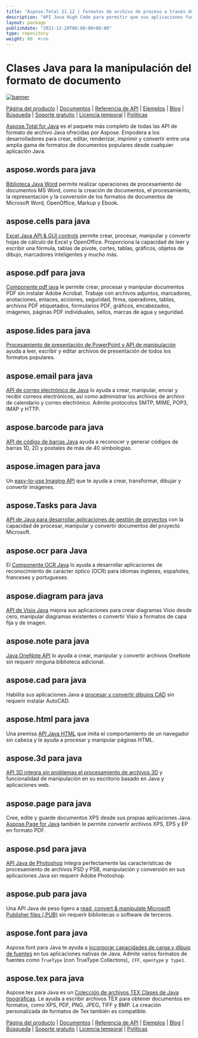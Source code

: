 ```yaml
---
title: "Aspose.Total 21.12 | Formatos de archivo de proceso a través de bibliotecas Java" 
description: "API Java High Code para permitir que sus aplicaciones funcionen con formatos de archivo de Microsoft Word, Excel, PowerPoint, Outlook, OneNote, 3D, CAD, PDF, SIG, correo electrónico, HTML, etc." 
layout: package
publishdate: "2021-12-28T00:00:00+00:00"
type: repository
weight: 00	#rem
---
```


# Clases Java para la manipulación del formato de documento
[![banner](../aspose_total-for-java-banner.png)](./)

[Página del producto](https://products.aspose.com/total/java/) | [Documentos](https://docs.aspose.com/total/java/) | [Referencia de API](https://apireference.aspose.com/) | [Ejemplos](http://aspose.github.io) | [Blog](https://blog.aspose.com/category/total/) | [Búsqueda](https://search.aspose.com/) | [Soporte gratuito](https://forum.aspose.com/) | [Licencia temporal](https://purchase.aspose.com/temporary-license) | [Políticas](https://purchase.aspose.com/policies)

[Aspose.Total for Java](https://docs.aspose.com/total/java/) es el paquete más completo de todas las API de formato de archivo Java ofrecidas por Aspose. Empodera a los desarrolladores para crear, editar, renderizar, imprimir y convertir entre una amplia gama de formatos de documentos populares desde cualquier aplicación Java.

## aspose.words para java

[Biblioteca Java Word](https://products.aspose.com/words/java/) permite realizar operaciones de procesamiento de documentos MS Word, como la creación de documentos, el procesamiento, la representación y la conversión de los formatos de documentos de Microsoft Word, OpenOffice, Markup y Ebook.

## aspose.cells para java

[Excel Java API & GUI controls](https://products.aspose.com/cells/java/) permite crear, procesar, manipular y convertir hojas de cálculo de Excel y OpenOffice. Proporciona la capacidad de leer y escribir una fórmula, tablas de pivote, cortes, tablas, gráficos, objetos de dibujo, marcadores inteligentes y mucho más.

## aspose.pdf para java

[Componente pdf java](https://products.aspose.com/pdf/java/) le permite crear, procesar y manipular documentos PDF sin instalar Adobe Acrobat. Trabaje con archivos adjuntos, marcadores, anotaciones, enlaces, acciones, seguridad, firma, operadores, tablas, archivos PDF etiquetados, formularios PDF, gráficos, encabezados, imágenes, páginas PDF individuales, sellos, marcas de agua y seguridad.

## aspose.lides para java

[Procesamiento de presentación de PowerPoint y API de manipulación](https://products.aspose.com/slides/java/) ayuda a leer, escribir y editar archivos de presentación de todos los formatos populares.

## aspose.email para java

[API de correo electrónico de Java](https://products.aspose.com/email/java/) lo ayuda a crear, manipular, enviar y recibir correos electrónicos, así como administrar los archivos de archivo de calendario y correo electrónico. Admite protocolos SMTP, MIME, POP3, IMAP y HTTP.

## aspose.barcode para java

[API de código de barras Java](https://products.aspose.com/barcode/java/) ayuda a reconocer y generar códigos de barras 1D, 2D y postales de más de 40 simbologías.

## aspose.imagen para java

Un [easy-to-use Imaging API](https://products.aspose.com/imaging/java/) que te ayuda a crear, transformar, dibujar y convertir imágenes.

## aspose.Tasks para Java

[API de Java para desarrollar aplicaciones de gestión de proyectos](https://products.aspose.com/tasks/java/) con la capacidad de procesar, manipular y convertir documentos del proyecto Microsoft.

## aspose.ocr para Java

El [Componente OCR Java](https://products.aspose.com/ocr/java/) lo ayuda a desarrollar aplicaciones de reconocimiento de carácter óptico (OCR) para idiomas ingleses, españoles, franceses y portugueses.

## aspose.diagram para java

[API de Visio Java](https://products.aspose.com/diagram/java/) mejora sus aplicaciones para crear diagramas Visio desde cero, manipular diagramas existentes o convertir Visio a formatos de capa fija y de imagen.

## aspose.note para java

[Java OneNote API](https://products.aspose.com/note/java/) lo ayuda a crear, manipular y convertir archivos OneNote sin requerir ninguna biblioteca adicional.

## aspose.cad para java

Habilita sus aplicaciones Java a [procesar y convertir dibujos CAD](https://products.aspose.com/cad/java/) ​​sin requerir instalar AutoCAD.

## aspose.html para java

Una premisa [API Java HTML](https://products.aspose.com/html/java/) que imita el comportamiento de un navegador sin cabeza y le ayuda a procesar y manipular páginas HTML.

## aspose.3d para java

[API 3D integra sin problemas el procesamiento de archivos 3D](https://products.aspose.com/3d/java/) y funcionalidad de manipulación en su escritorio basado en Java y aplicaciones web.

## aspose.page para java

Cree, edite y guarde documentos XPS desde sus propias aplicaciones Java. [Aspose.Page for Java](https://products.aspose.com/page/java/) también le permite convertir archivos XPS, EPS y EP en formato PDF.

## aspose.psd para java

[API Java de Photoshop](https://products.aspose.com/psd/java/) integra perfectamente las características de procesamiento de archivos PSD y PSB, manipulación y conversión en sus aplicaciones Java sin requerir Adobe Photoshop.

## aspose.pub para java

Una API Java de peso ligero a [read, convert & manipulate Microsoft Publisher files (.PUB)](https://products.aspose.com/pub/java/) sin requerir bibliotecas o software de terceros.

## aspose.font para java

Aspose.font para Java te ayuda a [incorporar capacidades de carga y dibujo de fuentes](https://products.aspose.com/font/java/) en tus aplicaciones nativas de Java. Admite varios formatos de fuentes como `TrueType` (con TrueType Collectons),` CFF`, `opentype` y` type1`.

## aspose.tex para java

Aspose.tex para Java es un [Colección de archivos TEX Clases de Java tipográficas](https://products.aspose.com/tex/java/). Le ayuda a escribir archivos TEX para obtener documentos en formatos, como XPS, PDF, PNG, JPEG, TIFF y BMP. La creación personalizada de formatos de Tex también es compatible.

[Página del producto](https://products.aspose.com/total/java/) | [Documentos](https://docs.aspose.com/total/java/) | [Referencia de API](https://apireference.aspose.com/) | [Ejemplos](http://aspose.github.io) | [Blog](https://blog.aspose.com/category/total/) | [Búsqueda](https://search.aspose.com/) | [Soporte gratuito](https://forum.aspose.com/) | [Licencia temporal](https://purchase.aspose.com/temporary-license) | [Políticas](https://purchase.aspose.com/policies)
